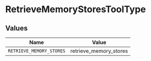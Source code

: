 # RetrieveMemoryStoresToolType


## Values

| Name                     | Value                    |
| ------------------------ | ------------------------ |
| `RETRIEVE_MEMORY_STORES` | retrieve_memory_stores   |